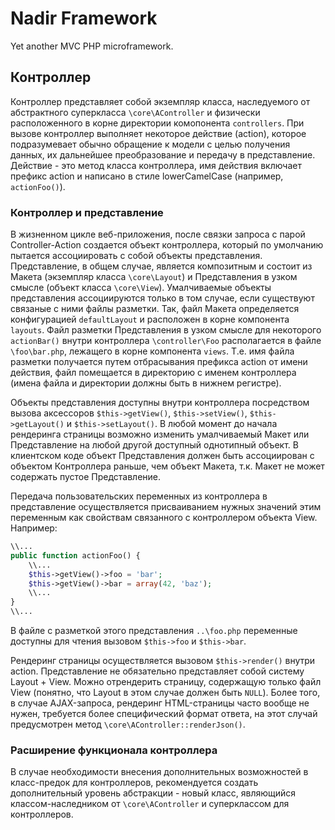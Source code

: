 # Nadir Framework

Yet another MVC PHP microframework.

## Контроллер

Контроллер представляет собой экземпляр класса, наследуемого от абстрактного 
суперкласса `\core\AController` и физически расположенного в корне директории 
комопонента `controllers`. При вызове контроллер выполняет некоторое действие 
(action), которое подразумевает обычно обращение к модели с целью получения данных, 
их дальнейшее преобразование и передачу в представление. Действие - это метод 
класса контроллера, имя действия включает префикс action и написано в стиле 
lowerCamelCase (например, `actionFoo()`).

### Контроллер и представление

В жизненном цикле веб-приложения, после связки запроса с парой Controller-Action
создается объект контроллера, который по умолчанию пытается ассоциировать с собой
объекты представления. Представление, в общем случае, является композитным и 
состоит из Макета (экземпляр класса `\core\Layout`) и Представления в узком смысле 
(объект класса `\core\View`). Умалчиваемые объекты представления ассоциируются 
только в том случае, если существуют связаные с ними файлы разметки. Так, 
файл Макета определяется конфигурацией `defaultLayout` и расположен в корне
компонента `layouts`. Файл разметки Представления в узком смысле для
некоторого `actionBar()` внутри контроллера `\controller\Foo` располагается в
файле  `\foo\bar.php`, лежащего в корне компонента `views`. Т.е. имя файла разметки
получается путем отбрасывания префикса action от имени действия, файл помещается
в директорию с именем контроллера (имена файла и директории должны быть в нижнем
регистре).

Объекты представления доступны внутри контроллера посредством вызова аксессоров 
`$this->getView()`, `$this->setView()`, `$this->getLayout()` и `$this->setLayout()`.
В любой момент до начала рендеринга страницы возможно изменить умалчиваемый Макет 
или Представление на любой другой доступный однотипный объект. В клиентском коде
объект Представления должен быть ассоциирован с объектом Контроллера раньше, чем
объект Макета, т.к. Макет не может содержать пустое Представление.

Передача пользовательских переменных из контроллера в представление осуществляется
присваиванием нужных значений этим переменным как свойствам связанного с контроллером
объекта View. Например:
````php
\\...
public function actionFoo() {
	\\...
	$this->getView()->foo = 'bar';
	$this->getView()->bar = array(42, 'baz');
	\\...
}
\\...
````
В файле с разметкой этого представления `..\foo.php` переменные доступны для
чтения вызовом `$this->foo` и `$this->bar`. 

Рендеринг страницы осуществляется вызовом `$this->render()` внутри action. 
Представление не обязательно представляет собой систему Layout + View. Можно
отрендерить страницу, содержащую только файл View (понятно, что Layout в этом
случае должен быть `NULL`). Более того, в случае AJAX-запроса, рендеринг 
HTML-страницы часто вообще не нужен, требуется более специфический формат ответа,
на этот случай предусмотрен метод `\core\AController::renderJson()`.

### Расширение функционала контроллера
В случае необходимости внесения дополнительных возможностей в класс-предок для
контроллеров, рекомендуется создать дополнительный уровень абстракции - новый
класс, являющийся классом-наследником от `\core\AController` и суперклассом для 
контроллеров.